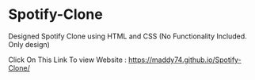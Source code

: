 # Spotify-Clone
Designed Spotify Clone using HTML and CSS (No Functionality Included. Only design)

Click On This Link To view Website : https://maddy74.github.io/Spotify-Clone/
